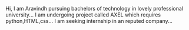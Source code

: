 Hi, I am Aravindh pursuing bachelors of technology in lovely professional university...
I am undergoing project called AXEL which requires python,HTML,css...
I am seeking internship in an reputed company...
